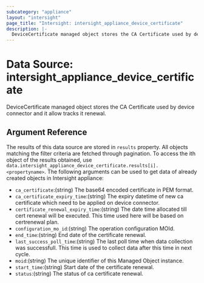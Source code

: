 ```yaml
---
subcategory: "appliance"
layout: "intersight"
page_title: "Intersight: intersight_appliance_device_certificate"
description: |-
  DeviceCertificate managed object stores the CA Certificate used by device connector and it allow tracks it renewal.
---
```


# Data Source: intersight_appliance_device_certificate
DeviceCertificate managed object stores the CA Certificate used by device connector and it allow tracks it renewal.
## Argument Reference
The results of this data source are stored in `results` property.
All objects matching the filter criteria are fetched through pagination.
To access the ith object of the results obtained, use `data.intersight_appliance_device_certificate.results[i].<propertyname>`.
The following arguments can be used to get data of already created objects in Intersight appliance:
* `ca_certificate`:(string) The base64 encoded certificate in PEM format. 
* `ca_certificate_expiry_time`:(string) The expiry datetime of new ca certificate which need to be applied on device connector. 
* `certificate_renewal_expiry_time`:(string) The date time allocated till cert renewal will be executed. This time used here will be based on certrenewal plan. 
* `configuration_mo_id`:(string) The operation configuration MOId. 
* `end_time`:(string) End date of the certificate renewal. 
* `last_success_poll_time`:(string) The last poll time when data collection was successfull. This time is used to collect data after this time in next cycle. 
* `moid`:(string) The unique identifier of this Managed Object instance. 
* `start_time`:(string) Start date of the certificate renewal. 
* `status`:(string) The status of ca certificate renewal. 
 
